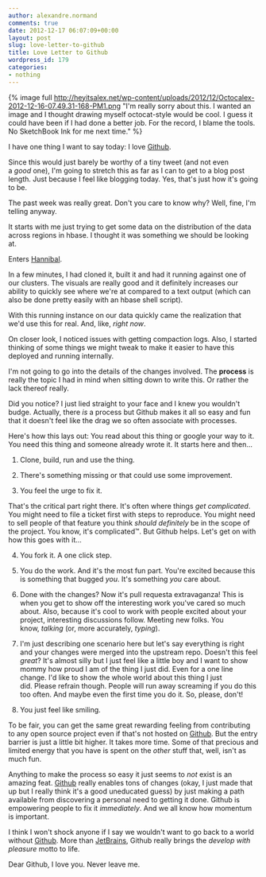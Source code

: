 ```yaml
---
author: alexandre.normand
comments: true
date: 2012-12-17 06:07:09+00:00
layout: post
slug: love-letter-to-github
title: Love Letter to Github
wordpress_id: 179
categories:
- nothing
---
```


{% image full http://heyitsalex.net/wp-content/uploads/2012/12/Octocalex-2012-12-16-07.49.31-168-PM1.png "I'm really sorry about this. I wanted an image and I thought drawing myself octocat-style would be cool. I guess it could have been if I had done a better job. For the record, I blame the tools. No SketchBook Ink for me next time." %}

I have one thing I want to say today: I love [Github](https://github.com/).

Since this would just barely be worthy of a tiny tweet (and not even a _good_ one), I'm going to stretch this as far as I can to get to a blog post length. Just because I feel like blogging today. Yes, that's just how it's going to be.

The past week was really great. Don't you care to know why? Well, fine, I'm telling anyway.

It starts with me just trying to get some data on the distribution of the data across regions in hbase. I thought it was something we should be looking at.

Enters [Hannibal](https://github.com/sentric/hannibal).

In a few minutes, I had cloned it, built it and had it running against one of our clusters. The visuals are really good and it definitely increases our ability to quickly see where we're at compared to a text output (which can also be done pretty easily with an hbase shell script).

With this running instance on our data quickly came the realization that we'd use this for real. And, like, _right now_.

On closer look, I noticed issues with getting compaction logs. Also, I started thinking of some things we might tweak to make it easier to have this deployed and running internally.

I'm not going to go into the details of the changes involved. The **process** is really the topic I had in mind when sitting down to write this. Or rather the lack thereof really.

Did you notice? I just lied straight to your face and I knew you wouldn't budge. Actually, there _is_ a process but Github makes it all so easy and fun that it doesn't feel like the drag we so often associate with processes.

Here's how this lays out: You read about this thing or google your way to it. You need this thing and someone already wrote it. It starts here and then...



	
  1. Clone, build, run and use the thing.

	
  2. There's something missing or that could use some improvement.

	
  3. You feel the urge to fix it.


That's the critical part right there. It's often where things _get complicated_. You might need to file a ticket first with steps to reproduce. You might need to sell people of that feature you think _should definitely_ be in the scope of the project. You know, it's complicated™. But Github helps. Let's get on with how this goes with it...



	
  4. You fork it. A one click step.

	
  5. You do the work. And it's the most fun part. You're excited because this is something that bugged _you_. It's something _you_ care about.

	
  6. Done with the changes? Now it's pull requesta extravaganza! This is when you get to show off the interesting work you've cared so much about. Also, because it's cool to work with people excited about your project, interesting discussions follow. Meeting new folks. You know, _talking_ (or, more accurately, _typing_).

	
  7. I'm just describing one scenario here but let's say everything is right and your changes were merged into the upstream repo. Doesn't this feel _great_? It's almost silly but I just feel like a little boy and I want to show mommy how proud I am of the thing I just did. Even for a one line change. I'd like to show the whole world about this thing I just did. Please refrain though. People will run away screaming if you do this too often. And maybe even the first time you do it. So, please, don't!

	
  8. You just feel like smiling.


To be fair, you can get the same great rewarding feeling from contributing to any open source project even if that's not hosted on [Github](https://github.com/). But the entry barrier is just a little bit higher. It takes more time. Some of that precious and limited energy that you have is spent on the _other_ stuff that, well, isn't as much fun.

Anything to make the process so easy it just seems to _not_ exist is an amazing feat. [Github](https://github.com/) really enables tons of changes (okay, I just made that up but I really think it's a good uneducated guess) by just making a path available from discovering a personal need to getting it done. Github is empowering people to fix it _immediately_. And we all know how momentum is important.

I think I won't shock anyone if I say we wouldn't want to go back to a world without [Github](https://github.com/). More than [JetBrains](http://www.jetbrains.com/), Github really brings the _develop with pleasure_ motto to life.

Dear Github, I love you. Never leave me.
